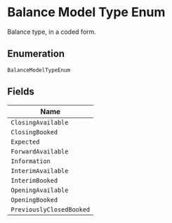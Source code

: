 
# Balance Model Type Enum

Balance type, in a coded form.

## Enumeration

`BalanceModelTypeEnum`

## Fields

| Name |
|  --- |
| `ClosingAvailable` |
| `ClosingBooked` |
| `Expected` |
| `ForwardAvailable` |
| `Information` |
| `InterimAvailable` |
| `InterimBooked` |
| `OpeningAvailable` |
| `OpeningBooked` |
| `PreviouslyClosedBooked` |

